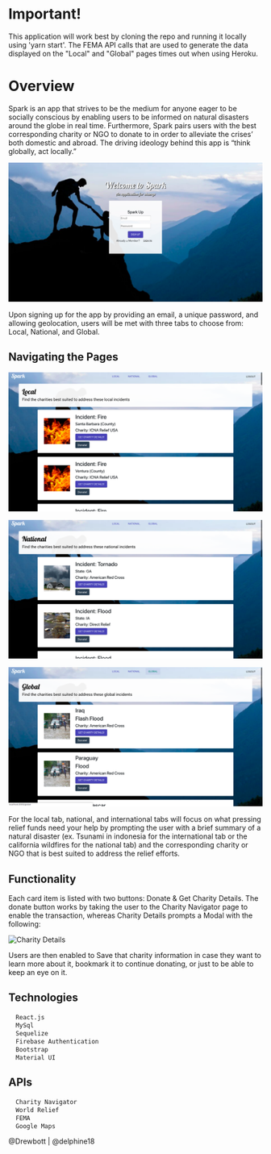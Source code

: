 # Important!

This application will work best by cloning the repo and running it locally using 'yarn start'. The FEMA API calls that are used to generate the data displayed on the "Local" and "Global" pages times out when using Heroku.

# Overview

Spark is an app that strives to be the medium for anyone eager to be socially conscious by enabling users to be informed on natural disasters around the globe in real time. Furthermore, Spark pairs users with the best corresponding charity or NGO to donate to in order to alleviate the crises’ both domestic and abroad. The driving ideology behind this app is “think globally, act locally.” 

![Home Page](/resources/images/Home_page.png "Home Page")

Upon signing up for the app by providing an email, a unique password, and allowing geolocation, users will be met with three tabs to choose from: Local, National, and Global. 

## Navigating the Pages
![Local](/resources/images/Local.png "Local")

![National](/resources/images/National.png "National")

![Global](/resources/images/Global.png "Global")

For the local tab, national, and international tabs will focus on what pressing relief funds need your help by prompting the user with a brief summary of a natural disaster (ex. Tsunami in indonesia for the international tab or the california wildfires for the national tab) and the corresponding charity or NGO that is best suited to address the relief efforts. 

## Functionality 

Each card item is listed with two buttons: Donate & Get Charity Details. 
The donate button works by taking the user to the Charity Navigator page to enable the transaction, whereas Charity Details prompts a Modal with the following: 

![Charity Details](/resources/images/Charity_Details.png "Charity Details")

Users are then enabled to Save that charity information in case they want to learn more about it, bookmark it to continue donating, or just to be able to keep an eye on it. 

## Technologies
      React.js
      MySql
      Sequelize
      Firebase Authentication
      Bootstrap
      Material UI

## APIs
      Charity Navigator
      World Relief
      FEMA
      Google Maps

@Drewbott | @delphine18